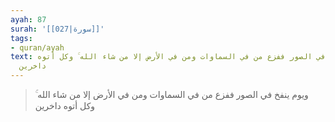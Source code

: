 ```yaml
---
ayah: 87
surah: '[[027|سورة]]'
tags:
- quran/ayah
text: ويوم ينفخ في الصور ففزع من في السماوات ومن في الأرض إلا من شاء الله ۚ وكل أتوه
  داخرين
---
```

> ويوم ينفخ في الصور ففزع من في السماوات ومن في الأرض إلا من شاء الله ۚ وكل أتوه داخرين
